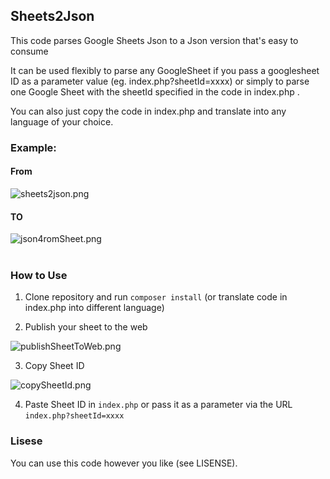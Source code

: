 ## Sheets2Json

<p>This code parses Google Sheets Json to a Json version that's easy to consume</p>
<p>It can be used flexibly to parse any GoogleSheet if you pass a googlesheet ID as a parameter value (eg. index.php?sheetId=xxxx) or simply to parse one Google Sheet with the sheetId specified in the code in index.php .</p>
<p>You can also just copy the code in index.php and translate into any language of your choice.</p>

### Example:

#### From

<img src="https://dacod.co.za/images/sheets2json.png" alt="sheets2json.png"/>

#### TO

<img src="https://dacod.co.za/images/json4romSheet.png" alt="json4romSheet.png"/>
<br>
<br>

### How to Use

1. Clone repository and run `composer install` (or translate code in index.php into different language)

2. Publish your sheet to the web

<img src="https://dacod.co.za/images/publishSheetToWeb.png" alt="publishSheetToWeb.png">

3. Copy Sheet ID

<img src="https://dacod.co.za/images/copySheetId.png" alt="copySheetId.png">

4. Paste Sheet ID in `index.php` or pass it as a parameter via the URL `index.php?sheetId=xxxx`

### Lisese

You can use this code however you like (see LISENSE).

